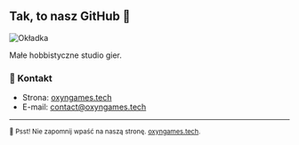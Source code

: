 ## Tak, to nasz GitHub 👋

![Okładka](https://cdn.discordapp.com/attachments/721911008213598238/1054908685526249502/1500x500.png)

Małe hobbistyczne studio gier. 

### 💌 Kontakt

- Strona: [oxyngames.tech][site]
- E-mail: contact@oxyngames.tech

---

<sub>🤫 Psst! Nie zapomnij wpaść na naszą stronę. [oxyngames.tech](https://oxyngames.tech/).</sub>

[site]: https://oxyngames.tech/
